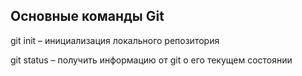 ## Основные команды Git

git init – инициализация локального репозитория

git status – получить информацию от git о его текущем состоянии